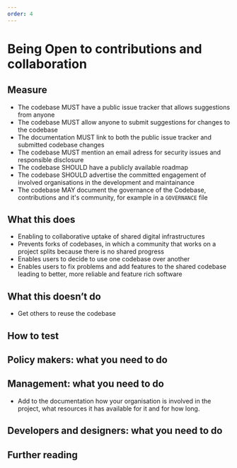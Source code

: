 ```yaml
---
order: 4
---
```


# Being Open to contributions and collaboration

## Measure


* The codebase MUST have a public issue tracker that allows suggestions from anyone
* The codebase MUST allow anyone to submit suggestions for changes to the codebase
* The documentation MUST link to both the public issue tracker and submitted codebase changes
* The codebase MUST mention an email adress for security issues and responsible disclosure
* The codebase SHOULD have a publicly available roadmap
* The codebase SHOULD advertise the committed engagement of involved organisations in the development and maintainance
* The codebase MAY document the governance of the Codebase, contributions and it's community, for example in a `GOVERNANCE` file

## What this does

* Enabling to collaborative uptake of shared digital infrastructures
* Prevents forks of codebases, in which a community that works on a project splits because there is no shared progress
* Enables users to decide to use one codebase over another
* Enables users to fix problems and add features to the shared codebase leading to better, more reliable and feature rich software

## What this doesn’t do

* Get others to reuse the codebase

## How to test

## Policy makers: what you need to do

## Management: what you need to do

* Add to the documentation how your organisation is involved in the project, what resources it has available for it and for how long.

## Developers and designers: what you need to do

## Further reading
